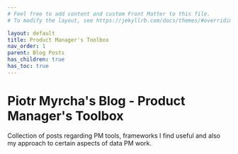 ```yaml
---
# Feel free to add content and custom Front Matter to this file.
# To modify the layout, see https://jekyllrb.com/docs/themes/#overriding-theme-defaults

layout: default
title: Product Manager's Toolbox
nav_order: 1
parent: Blog Posts
has_children: true
has_toc: true
---
```

# Piotr Myrcha's Blog - Product Manager's Toolbox

Collection of posts regarding PM tools, frameworks I find useful and also my approach to certain aspects of data PM work.
